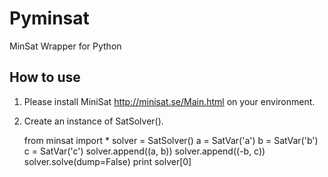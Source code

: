 Pyminsat
====================
MinSat Wrapper for Python

How to use
--------------------
1. Please install MiniSat <http://minisat.se/Main.html> on your environment.
2. Create an instance of SatSolver().

    from minsat import *
    solver = SatSolver()
    a = SatVar('a')
    b = SatVar('b')
    c = SatVar('c')
    solver.append((a, b))
    solver.append((-b, c))
    solver.solve(dump=False)
    print solver[0]
